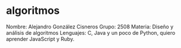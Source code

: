 # algoritmos

Nombre: Alejandro González Cisneros
Grupo: 2508
Materia: Diseño y análisis de algoritmos
Lenguajes: C, Java y un poco de Python, quiero aprender JavaScript y Ruby.
